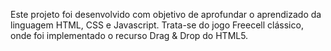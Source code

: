 Este projeto foi desenvolvido com objetivo de aprofundar o aprendizado da linguagem HTML, CSS e Javascript. Trata-se do jogo Freecell clássico, onde foi implementado o recurso
Drag & Drop do HTML5.
